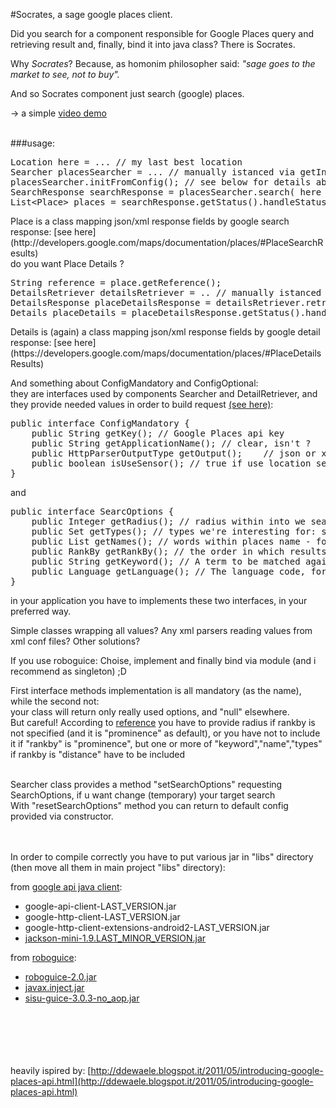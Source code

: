 #Socrates, a sage google places client.

Did you search for a component responsible for Google Places query
and retrieving result and, finally, bind it into java class? 
There is Socrates.

Why *Socrates*? Because, as homonim philosopher said:
*"sage goes to the market to see, not to buy".*

And so Socrates component just search (google) places.  

-> a simple [video demo](http://www.youtube.com/watch?v=qAdaGxsNMzA)  
  
  
<br/>
###usage:
<pre>
Location here = ... // my last best location
Searcher placesSearcher = ... // manually istanced via getInstance, or use @Inject
placesSearcher.initFromConfig(); // see below for details about config
SearchResponse searchResponse = placesSearcher.search( here ); // or placesSearcher.initFromConfig.search(here);
List&lt;Place&gt; places = searchResponse.getStatus().handleStatusAndGetData(searchResponse);
</pre>
Place is a class mapping json/xml response fields by google search response: [see here](http://developers.google.com/maps/documentation/places/#PlaceSearchResults)

<br/>
do you want Place Details ?
<pre>
String reference = place.getReference();
DetailsRetriever detailsRetriever = .. // manually istanced via getInstance, or use @Inject
DetailsResponse placeDetailsResponse = detailsRetriever.retrieveDetails( reference );
Details placeDetails = placeDetailsResponse.getStatus().handleStatusAndGetData(placeDetailsResponse);
</pre>
Details is (again) a class mapping json/xml response fields by google detail response: [see here](https://developers.google.com/maps/documentation/places/#PlaceDetailsResults)
  
  
  

And something about ConfigMandatory and ConfigOptional:<br/>
they are interfaces used by components Searcher and DetailRetriever, and they provide needed values 
in order to build request 
[(see here)](https://developers.google.com/maps/documentation/places/#PlaceSearchRequests):


<pre>
public interface ConfigMandatory {
	public String getKey(); // Google Places api key
	public String getApplicationName(); // clear, isn't ?
	public HttpParserOutputType getOutput();	// json or xml
	public boolean isUseSensor(); // true if use location sensor (always with android)
}
</pre>
and
<pre>
public interface SearcOptions {
	public Integer getRadius(); // radius within into we search
	public Set<PlaceType> getTypes(); // types we're interesting for: see [types](https://developers.google.com/maps/documentation/places/supported_types)
	public List<String> getNames(); // words within places name - for accurate filter query search
	public RankBy getRankBy(); // the order in which results are listed: distance or prominence (achtung - default if not specified)
	public String getKeyword(); // A term to be matched against
	public Language getLanguage(); // The language code, for localized results
}
</pre>

 
in your application you have to implements these two interfaces, in your preferred way.

Simple classes wrapping all values? Any xml parsers reading values from xml conf files? Other solutions?<br/>

If you use roboguice:
Choise, implement and finally bind via module (and i recommend as singleton) ;D

First interface methods implementation is all mandatory (as the name), while the second not:<br/>
your class will return only really used options, and "null" elsewhere.<br/>
But careful! According to [reference](https://developers.google.com/places/documentation/search?hl=pl#PlaceSearchRequests)
you have to provide radius if rankby is not specified (and it is "prominence" as default), or you have not to include it if "rankby" is "prominence", but one or more of "keyword","name","types" if rankby is "distance" have to be included
<br/><br/>

Searcher class provides a method "setSearchOptions" requesting SearchOptions, if u want change (temporary) your target search<br/>
With "resetSearchOptions" method you can return to default config provided via constructor.

<br/><br/>
In order to compile correctly you have to put various jar in "libs" directory (then move all them in main project "libs" directory):    
  
from [google api java client](http://code.google.com/p/google-api-java-client/wiki/Setup):

- google-api-client-LAST_VERSION.jar 
- google-http-client-LAST_VERSION.jar
- google-http-client-extensions-android2-LAST_VERSION.jar
- [jackson-mini-1.9.LAST_MINOR_VERSION.jar](http://jackson.codehaus.org/1.9.11/jackson-mini-1.9.11.jar)
  
from [roboguice](http://repo1.maven.org/maven2/org/roboguice/roboguice/2.0):
  
- [roboguice-2.0.jar](http://repo1.maven.org/maven2/org/roboguice/roboguice/2.0/roboguice-2.0.jar)
- [javax.inject.jar](http://mavenhub.com/mvn/central/javax.inject/javax.inject/1) 
- [sisu-guice-3.0.3-no_aop.jar](http://mavenhub.com/mvn/central/org.sonatype.sisu/sisu-guice/3.0.0)


<br/><br/><br/><br/><br/>
heavily ispired by:
[http://ddewaele.blogspot.it/2011/05/introducing-google-places-api.html](http://ddewaele.blogspot.it/2011/05/introducing-google-places-api.html)